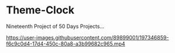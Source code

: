 # Theme-Clock
Nineteenth Project of 50 Days Projects...


https://user-images.githubusercontent.com/89899001/197346859-f6c9c0d4-17d4-450c-80a8-a3b99682c965.mp4

